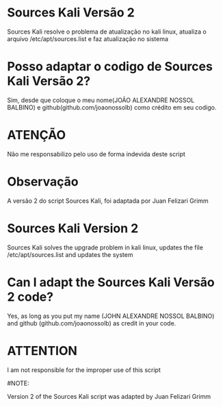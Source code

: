 # Sources Kali Versão 2

Sources Kali resolve o problema de atualização no kali linux, atualiza o arquivo /etc/apt/sources.list e faz atualização no sistema

# Posso adaptar o codigo de Sources Kali Versão 2?

Sim, desde que coloque o meu nome(JOÃO ALEXANDRE NOSSOL BALBINO) e github(github.com/joaonossolb) como crédito em seu codigo.

# ATENÇÃO

Não me responsabilizo pelo uso de forma indevida deste script

# Observação

A versão 2 do script Sources Kali, foi adaptada por Juan Felizari Grimm

# Sources Kali Version 2

Sources Kali solves the upgrade problem in kali linux, updates the file /etc/apt/sources.list and updates the system

# Can I adapt the Sources Kali Versão 2 code?

Yes, as long as you put my name (JOHN ALEXANDRE NOSSOL BALBINO) and github (github.com/joaonossolb) as credit in your code.

# ATTENTION

I am not responsible for the improper use of this script

#NOTE:

Version 2 of the Sources Kali script was adapted by Juan Felizari Grimm

